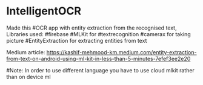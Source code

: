 # IntelligentOCR

Made this #OCR app with entity extraction from the recognised text,
Libraries used:
#firebase #MLKit for #textrecognition
#camerax for taking picture
#EntityExtraction for extracting entities from text

Medium article: https://kashif-mehmood-km.medium.com/entity-extraction-from-text-on-android-using-ml-kit-in-less-than-5-minutes-7efef3ee2e20


#Note: In order to use different language you have to use cloud mlkit rather than on device ml






